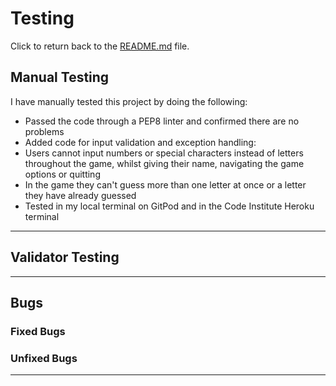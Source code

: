 # Testing

Click to return back to the [README.md](README.md) file.

## Manual Testing

I have manually tested this project by doing the following:

- Passed the code through a PEP8 linter and confirmed there are no problems
- Added code for input validation and exception handling: 
 - Users cannot input numbers or special characters instead of letters throughout the game, whilst giving their name, navigating the game options or quitting
 - In the game they can't guess more than one letter at once or a letter they have already guessed
- Tested in my local terminal on GitPod and in the Code Institute Heroku terminal

---

## Validator Testing

---

## Bugs

### Fixed Bugs

### Unfixed Bugs

---

